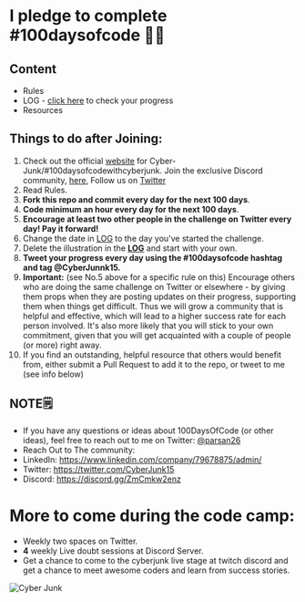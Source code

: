 # I pledge to complete #100daysofcode 🧑‍💻

## Content
* Rules
* LOG - [click here](LOG.md) to check your progress
* Resources

## Things to do after Joining:
1. Check out the official [website](https://sites.google.com/view/cyb3rjunk/home) for Cyber-Junk/#100daysofcodewithcyberjunk. Join the exclusive Discord community, [here](https://discord.gg/ZmCmkw2enz), Follow us on [Twitter](https://twitter.com/CyberJunk15)
2. Read Rules.
3. **Fork this repo and commit every day for the next 100 days**.
4.  **Code minimum an hour every day for the next 100 days**.
5.  **Encourage at least two other people in the challenge on Twitter every day! Pay it forward!**
6.  Change the date in [LOG](LOG.md) to the day you've started the challenge.
7.  Delete the illustration in the [**LOG**](LOG.md) and start with your own.
8.  **Tweet your progress every day using the #100daysofcode hashtag and tag @CyberJunnk15.**
9.  **Important:** (see No.5 above for a specific rule on this) Encourage others who are doing the same challenge on Twitter or elsewhere - by giving them props when they are posting updates on their progress, supporting them when things get difficult. Thus we will grow a community that is helpful and effective, which will lead to a higher success rate for each person involved. It's also more likely that you will stick to your own commitment, given that you will get acquainted with a couple of people (or more) right away.
10.  If you find an outstanding, helpful resource that others would benefit from, either submit a Pull Request to add it to the repo, or tweet to me (see info below)

## NOTE🗒️
* If you have any questions or ideas about 100DaysOfCode (or other ideas), feel free to reach out to me on Twitter: [@parsan26](https://twitter.com/parsan26)
* Reach Out to The community:
* LinkedIn: https://www.linkedin.com/company/79678875/admin/
* Twitter: https://twitter.com/CyberJunk15
* Discord: https://discord.gg/ZmCmkw2enz

# More to come during the code camp: 
* Weekly two spaces on Twitter.
* **4** weekly Live doubt sessions at Discord Server.
* Get a chance to come to the cyberjunk live stage at twitch discord and get a chance to meet awesome coders and learn from success stories.


![Cyber Junk](https://user-images.githubusercontent.com/89853697/138345821-577ed27f-db90-4f77-a20b-6d6ba1fa0c4c.png)

